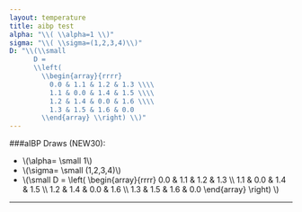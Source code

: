 ```yaml
---
layout: temperature
title: aibp test
alpha: "\\( \\alpha=1 \\)"
sigma: "\\( \\sigma=(1,2,3,4)\\)"
D: "\\(\\small
      D = 
      \\left(
        \\begin{array}{rrrr}
          0.0 & 1.1 & 1.2 & 1.3 \\\\
          1.1 & 0.0 & 1.4 & 1.5 \\\\
          1.2 & 1.4 & 0.0 & 1.6 \\\\
          1.3 & 1.5 & 1.6 & 0.0
        \\end{array} \\right) \\)"
---
```


###aIBP Draws (NEW30):

* \\(\alpha= \small 1\\)
* \\(\sigma= \small (1,2,3,4)\\)
* \\(\small
      D = 
      \left(
        \begin{array}{rrrr}
          0.0 & 1.1 & 1.2 & 1.3 \\\\
          1.1 & 0.0 & 1.4 & 1.5 \\\\
          1.2 & 1.4 & 0.0 & 1.6 \\\\
          1.3 & 1.5 & 1.6 & 0.0
        \end{array}
      \right)
      \\)

***

<div id="mlPlot""></div>
<script type="text/javascript">
  draw("demoDat.tsv","tau","#mlPlot");
</script>
